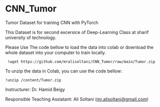 # CNN_Tumor
Tumor Dataset for training CNN with PyTorch

This Dataset is for second excersice of Deep-Learning Class at sharif university of technology.

Please Use The code bellow to load the data into colab or download the whole dataset into your computer to train locally.
```
 !wget https://github.com/mralisoltani/CNN_Tumor/raw/main/Tumor.zip
```
To unzip the data in Colab, you can use the code bellow:
```
!unzip /content/Tumor.zip
```
Instructurer: Dr. Hamid Beigy

Responsible Teaching Assiatant: Ali Soltani (mr.alisoltani@gmail.com)
